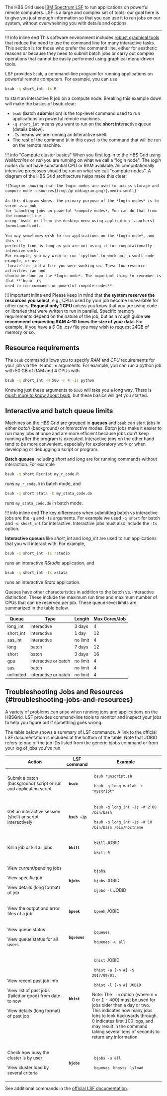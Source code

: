 
The HBS Grid uses [IBM Spectrum LSF](https://www.ibm.com/docs/en/spectrum-lsf) 
to run applications on powerful remote computers. LSF is a large and complex 
set of tools; our goal here is to give you just enough information so that you
can use it to run jobs on our system, without overwhelming you with details and
options.

---

!!! info inline end
    This software environment includes [robust graphical tools](menulaunch.md)
    that reduce the need to use the command line for many interactive tasks. This
    section is for those who prefer the command line, either for aesthetic reasons or
    because they need to submit batch jobs or carry out complex operations that cannot 
    be easily performed using graphical menu-driven tools.

LSF provides `bsub`, a command-line program for running applications on powerful remote
computers. For example, you can use

``` sh
bsub -q short_int -Is R
```

to start an interactive R job on a compute node. Breaking this example down will
make the basics of bsub clear:

-   `bsub` (**b**atch **sub**mission) is the top-level command used to run applications
    on powerful remote machines.
-   `-q short_int` means you want to run on the **short int**eractive **q**ueue (details
    below).
-   `-Is` means we are running an **I**nteractive **s**hell.
-   The rest of the command (`R` in this case) is the command that will be run on
    the remote machine.

<a name='compute-cluster-basics'></a>
!!! info "Compute cluster basics"
    When you first log in to the HBS Grid using *NoMachine* or *ssh* you are running
    on what we call a "login node". The *login nodes* do not have substantial CPU or
    RAM available. All computationally intensive processes should be run on what we
    call "compute nodes". A diagram of the HBS Grid architecture helps make this
    clear:
     
    ![Diagram showing that the login nodes are used to access storage and compute node resources](imgs/griddiagram.png){.media-small}
     
    As this diagram shows, the primary purpose of the *login nodes* is to serve as a hub 
    for launching jobs on powerful *compute nodes*. You can do that from the command line 
    using `bsub` or [from the desktop menu using application launchers](menulaunch.md).
    
    You may sometimes wish to run applications on the *login node*, and this is
    perfectly fine as long as you are not using it for computationally intensive work.
    For example, you may wish to run `ipython` to work out a small code example, or use
    `locate` to find a file you were working on. These low-resource activities can and
    should be done on the *login node*. The important thing to remember is that **`bsub` is
    used to run commands on powerful compute nodes**.


!!! important inline end
    Please keep in mind that **the system reserves the
    resources you select**, e.g., CPUs used by your job become
    unavailable for other users. **Request only 1 CPU** unless you
    know that you are using code or libraries that were written to run
    in parallel. Specific memory requirements depend on the nature of
    the job, but as a rough guide **we recommend requesting RAM 4-10
    times the size of your data**. For example, if you have a 6 Gb
    .csv file you may wish to request 24GB of memory or so.

## Resource requirements

The `bsub` command allows you to specify *RAM* and *CPU* requirements for your job via the `-M` and `-n` arguments. For example, you can run a python job with 50 GB of RAM
and 4 CPUs with

``` sh
bsub -q short_int -M 50G -n 4 -Is python
```

Knowing just these arguments to `bsub` will take you a long way. There is 
[much more to know about bsub](https://www.ibm.com/support/knowledgecenter/SSWRJV_10.1.0/lsf_command_ref/bsub.heading_options.1.html),
but these basics will get you started.

## Interactive and batch queue limits

Machines on the HBS Grid are grouped in **queues** and `bsub` can start jobs in either
*batch* (background) or *interactive* modes. *Batch* jobs make it easier to run
many jobs at once and are more efficient because jobs don't keep running after the
program is executed. Interactive jobs on the other hand tend to be more
convenient, especially for exploratory work or when developing or debugging a
script or program.

**Batch queues** including *short* and *long* are for running commands without interaction. For example

``` sh
bsub -q short Rscript my_r_code.R
```

runs `my_r_code.R` in batch mode, and

``` sh
bsub -q short stata -b my_stata_code.do
```

runs `my_stata_code.do` in batch mode.

!!! info inline end
    The key differences when submitting batch vs interactive jobs are the `-q` and
    `-Is` arguments. For example we used `-q short` for batch and `-q short_int` for 
    interactive. Interactive jobs must also include the `-Is` option.
    

**Interactive queues** like *short_int* and *long_int* are used to run
applications that you will interact with. For example,

``` sh
bsub -q short_int -Is rstudio
```

runs an interactive *RStudio* application, and

``` sh
bsub -q short_int -Is xstata
```

runs an interactive *Stata* application.

Queues have other characteristics<a name='queue-characteristics'> </a>in addition to the batch vs.
interactive distinction. These include the maximum run time and maximum
number of CPUs that can be reserved per job. These queue-level limits
are summarized in the table below.

 | Queue       | Type                   | Length     | Max Cores/Job   | 
 | ----------- | ---------------------- | ---------- | --------------- | 
 | long_int    | interactive            | 3 days     | 4               | 
 | short_int   | interactive            | 1 day      | 12              | 
 | sas_int     | interactive            | no limit   | 4               | 
 | long        | batch                  | 7 days     | 12              | 
 | short       | batch                  | 3 days     | 16              | 
 | gpu         | interactive or batch   | no limit   | 4               | 
 | sas         | batch                  | no limit   | 4               | 
 | unlimited   | interactive or batch   | no limit   | 4               | 


## Troubleshooting Jobs and Resources {#troubleshooting-jobs-and-resources}

A variety of problems can arise when running jobs and applications on
the HBSGrid. LSF provides command-line tools to monitor and inspect your jobs
to help you figure out if something goes wrong.

The table below shows a summary of LSF commands. A link to the
official LSF documentation is included at the bottom of the table.
Note that JOBID refers to one of the job IDs listed from the generic
bjobs command or from your log of jobs you've run.
 
<table>
  <thead>
    <tr>
      <th scope="col" style="width:40%">
        Action
      </th>
      <th scope="col" style="width:10%">
        LSF command
      </th>
      <th scope="col" style="width:50%">
        Example
      </th>
    </tr>
  </thead>
  <tbody>
    <tr>
      <td>
        <p> Submit a batch (background) script or run and application script </p>
      </td>
      <td>
        <p>
          <strong><code> bsub</code></strong>
        </p>
      </td>
      <td>
        <p>
          <code> bsub runscript.sh</code>
        </p>
        <p>
          <code> bsub -q long matlab -r "myscript"</code>
        </p>
      </td>
    </tr>
    <tr>
      <td>
        <p> Get an interactive session (shell) or script interactively </p>
      </td>
      <td>
        <p>
          <strong><code> bsub -Ip</code></strong>
        </p>
      </td>
      <td>
        <p>
          <code> bsub -q long_int -Is -W 2:00 /bin/bash</code>
        </p>
        <p>
          <code> bsub -q long_int -Is -W 10 /bin/bash /bin/hostname</code>
        </p>
      </td>
    </tr>
    <tr>
      <td>
        <p> Kill a job or kill all jobs </p>
      </td>
      <td>
        <p>
          <strong><code> bkill</code></strong>
        </p>
        <p>
        </p>
      </td>
      <td>
        <p>
          <code> bkill</code> JOBID
        </p>
        <p>
          <code> bkill 0</code>
        </p>
      </td>
    </tr>
    <tr>
      <td>
        <p> View current/pending jobs </p>
        <p> View specific job </p>
        <p> View details (long format) of job </p>
      </td>
      <td>
        <p>
          <strong><code> bjobs</code></strong>
        </p>
        <p>
        </p>
      </td>
      <td>
        <p>
          <code> bjobs</code>
        </p>
        <p>
          <code> bjobs</code> JOBID
        </p>
        <p>
          <code> bjobs -l</code> JOBID
        </p>
      </td>
    </tr>
    <tr>
      <td>
        <p> View the output and error files of a job </p>
      </td>
      <td>
        <p>
          <strong><code> bpeek</code></strong>
        </p>
      </td>
      <td>
        <p>
          <code> bpeek</code> JOBID
        </p>
      </td>
    </tr>
    <tr>
      <td>
        <p> View queue status </p>
        <p> View queue status for all users </p>
      </td>
      <td>
        <p>
          <strong><code> bqueues</code></strong>
        </p>
      </td>
      <td>
        <p>
          <code> bqueues</code>
        </p>
        <p>
          <code> bqueues -u all</code>
        </p>
      </td>
    </tr>
    <tr>
      <td>
        <p> View recent past job info </p>
        <p> View list of past jobs (failed or good) from date to now </p>
        <p> View details (long format) of past job </p>
        <p>
        </p>
      </td>
      <td>
        <p>
          <strong><code> bhist</code></strong>
        </p>
        <p>
        </p>
      </td>
      <td>
        <p>
          <code> bhist</code> JOBID
        </p>
        <p>
          <code> bhist -a [-n #] -S 2017/09/01,</code>
        </p>
        <p>
          <code> bhist -l [-n #] JOBID</code>
        </p>
        <p> Note: The <code> -n</code> option (where n = 0 or 1 - 400) must be used
          for jobs older than a day or two. This
          indicates how many jobs lobs to look backwards through. 0 indicates first 100 logs,
          and may result in the command taking several tens of seconds to return any information.
        </p>
      </td>
    </tr>
    <tr>
      <td>
        <p> Check how busy the cluster is by user </p>
        <p> View cluster load by several criteria </p>
      </td>
      <td>
        <p>
          <strong><code> bjobs</code></strong>
        </p>
      </td>
      <td>
        <p>
          <code> bjobs -u all</code>
        </p>
        <p>
          <code> bqueues</code>
          <code> bhosts</code>
          <code> lsload</code>
        </p>
      </td>
    </tr>
  </tbody>
</table>
 
See additional commands in the [official LSF
documentation](https://www.ibm.com/support/knowledgecenter/SSWRJV_10.1.0/lsf_welcome/lsf_kc_cmd_ref.html).

